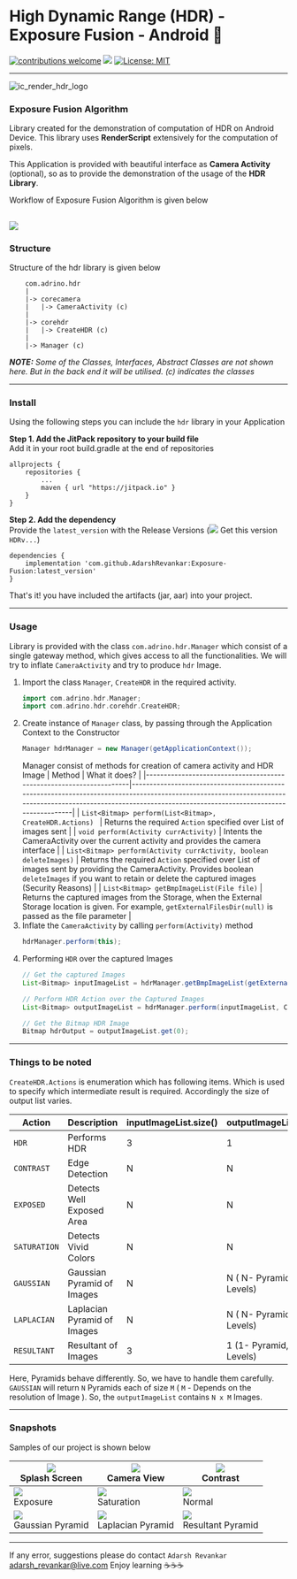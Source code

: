 # High Dynamic Range (HDR) - Exposure Fusion - Android 📸
[![contributions welcome](https://img.shields.io/badge/contributions-welcome-brightgreen.svg?style=flat)](https://github.com/AdarshRevankar/RenderScript)
[![](https://jitpack.io/v/AdarshRevankar/Exposure-Fusion.svg)](https://jitpack.io/#AdarshRevankar/Exposure-Fusion)
[![License: MIT](https://img.shields.io/badge/License-MIT-yellow.svg)](https://github.com/Arpith-kumar/DsDojo/blob/master/LICENSE.md)

---
![ic_render_hdr_logo](https://user-images.githubusercontent.com/48080453/83974343-4d4ed300-a90a-11ea-8e39-42eccc8a73fc.png)

### Exposure Fusion Algorithm

Library created for the demonstration of computation of HDR on Android Device. This library uses <b>RenderScript</b> extensively for the computation of pixels.

This Application is provided with beautiful interface as <b>Camera Activity</b> (optional), so as to provide the demonstration of the usage of the <b>HDR Library</b>.

Workflow of Exposure Fusion Algorithm is given below

[<img src="https://user-images.githubusercontent.com/48080453/83433018-dbccdb80-a456-11ea-9470-fe95e46d00eb.png"/>](flowchart.png)
---
### Structure
Structure of the hdr library is given below
```
    com.adrino.hdr
    |
    |-> corecamera
    |	|-> CameraActivity (c)
    |
    |-> corehdr
    |	|-> CreateHDR (c)
    |
    |-> Manager (c)

```
<i><b>NOTE:</b> Some of the Classes, Interfaces, Abstract Classes are not shown here. But in the back end it will be utilised. (c) indicates the classes </i>

---
### Install
Using the following steps you can include the `hdr` library in your Application

**Step 1. Add the JitPack repository to your build file**<br>
Add it in your root build.gradle at the end of repositories

```
allprojects {
    repositories {
        ...
        maven { url "https://jitpack.io" }
    }
}
```

**Step 2. Add the dependency**<br>
Provide the `latest_version` with the Release Versions ([![](https://jitpack.io/v/AdarshRevankar/Exposure-Fusion.svg)](https://jitpack.io/#AdarshRevankar/Exposure-Fusion) Get this version `HDRv...`)
```
dependencies {
    implementation 'com.github.AdarshRevankar:Exposure-Fusion:latest_version'
}
```

That's it! you have included the artifacts (jar, aar) into your project.

---
### Usage
Library is provided with the class `com.adrino.hdr.Manager` which consist of a single gateway method, which gives access to all the functionalities. We will try to inflate `CameraActivity` and try to produce `hdr` Image.
1. Import the class `Manager`, `CreateHDR` in the required activity.
    ```groovy
    import com.adrino.hdr.Manager;
    import com.adrino.hdr.corehdr.CreateHDR;
    ```
2. Create instance of `Manager` class, by passing through the Application Context to the Constructor
    ```groovy
    Manager hdrManager = new Manager(getApplicationContext());
    ```
    Manager consist of methods for creation of camera activity and HDR Image
    | Method                                                              | What it does?                                                                                                                                                                                               |
    |---------------------------------------------------------------------|-------------------------------------------------------------------------------------------------------------------------------------------------------------------------------------------------------------|
    | `List<Bitmap> perform(List<Bitmap>, CreateHDR.Actions) `            | Returns the required  `Action` specified over List of images sent                                                                                                                                           |
    | `void perform(Activity currActivity)`                               | Intents the CameraActivity over the current activity and provides the camera interface                                                                                                                      |
    | `List<Bitmap> perform(Activity currActivity, boolean deleteImages)` | Returns the required  `Action`  specified over List of images sent by providing the CameraActivity. Provides boolean  `deleteImages` if you want to retain or delete the captured images (Security Reasons) |
    | `List<Bitmap> getBmpImageList(File file)`                           | Returns the captured images from the Storage, when the External Storage location is given. For example,  `getExternalFilesDir(null)` is passed as the file parameter                                        |
3. Inflate the `CameraActivity` by calling `perform(Activity)` method
    ```groovy
    hdrManager.perform(this);
    ```
4. Performing `HDR` over the captured Images
	```groovy
    // Get the captured Images
    List<Bitmap> inputImageList = hdrManager.getBmpImageList(getExternalFilesDir(null));

    // Perform HDR Action over the Captured Images
    List<Bitmap> outputImageList = hdrManager.perform(inputImageList, CreateHDR.Actions.HDR);

    // Get the Bitmap HDR Image
    Bitmap hdrOutput = outputImageList.get(0);
    ```

---
### Things to be noted
`CreateHDR.Actions` is enumeration which has following items. Which is used to specify which intermediate result is required. Accordingly the size of output list varies.

| Action     | Description                 | inputImageList.size() | outputImageList.size()     |
|------------|-----------------------------|-----------------------|----------------------------|
| `HDR`      | Performs HDR                | 3                     | 1                          |
| `CONTRAST` | Edge Detection              | N                     | N                          |
| `EXPOSED`  | Detects Well Exposed Area   | N                     | N                          |
| `SATURATION`| Detects Vivid Colors        | N                     | N                          |
| `GAUSSIAN` | Gaussian Pyramid of Images  | N                     | N ( N- Pyramids, M-Levels) |
| `LAPLACIAN`| Laplacian Pyramid of Images | N                     | N ( N- Pyramids, M-Levels) |
| `RESULTANT`| Resultant of Images         | 3                     | 1 (1- Pyramid, M-Levels)   |

Here, Pyramids behave differently. So, we have to handle them carefully. `GAUSSIAN` will return `N` Pyramids each of size `M` ( `M` - Depends on the resolution of Image ). So, the `outputImageList` contains `N x M` Images.

---
### Snapshots
Samples of our project is shown below

|[<img src="https://user-images.githubusercontent.com/48080453/83431542-1b92c380-a455-11ea-87bc-5004a7eb3bd0.png"/>](splash.png)<br>Splash Screen|  [<img src="https://user-images.githubusercontent.com/48080453/83431821-94921b00-a455-11ea-84df-fcfccb1cc391.png"/>](camera.png)<br>Camera View | [<img src="https://user-images.githubusercontent.com/48080453/83431996-d1f6a880-a455-11ea-9539-c98843f77cf7.png"/>](contrast.png)<br>Contrast  |
|----------------------------------------------------------------------------------------------------------------------------------------------|----------------------------------------------------------------------------------------------------------------------------------------------|----------------------------------------------------------------------------------------------------------------------------------------------|
|[<img src="https://user-images.githubusercontent.com/48080453/83432026-dae77a00-a455-11ea-9493-5a55cf443a9f.png"/>](exposure.png)<br>Exposure|[<img src="https://user-images.githubusercontent.com/48080453/83432054-e3d84b80-a455-11ea-96bb-0af997f7c49b.png"/>](saturation.png)<br>Saturation|[<img src="https://user-images.githubusercontent.com/48080453/83432063-e89cff80-a455-11ea-9d65-06af6edda882.png"/>](normal.png)<br>Normal|
|[<img src="https://user-images.githubusercontent.com/48080453/83432261-3dd91100-a456-11ea-902f-9fc5081a071a.png"/>](gaussian.png)<br>Gaussian Pyramid|[<img src="https://user-images.githubusercontent.com/48080453/83432263-3e71a780-a456-11ea-8541-7d47ea8f8403.png"/>](laplacian.png)<br>Laplacian Pyramid|[<img src="https://user-images.githubusercontent.com/48080453/83432266-3fa2d480-a456-11ea-9952-f25ceeeb2830.png"/>](resultant.png)<br>Resultant Pyramid|

---
If any error, suggestions please do contact
`Adarsh Revankar` adarsh_revankar@live.com
Enjoy learning ☕☕☕
